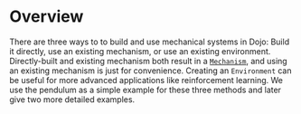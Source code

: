 # Overview

There are three ways to to build and use mechanical systems in Dojo: Build it directly, use an existing mechanism, or use an existing environment. Directly-built and existing mechanism both result in a [`Mechanism`](@ref), and using an existing mechanism is just for convenience. Creating an `Environment` can be useful for more advanced applications like reinforcement learning. We use the pendulum as a simple example for these three methods and later give two more detailed examples.
